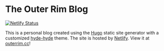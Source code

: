 # The Outer Rim Blog

[![Netlify Status](https://api.netlify.com/api/v1/badges/36cbc15e-190b-41ab-970e-bbcf16e886c9/deploy-status)](https://app.netlify.com/sites/outerrim/deploys)

This is a personal blog created using the [Hugo](https://gohugo.io/) static site generator with a customized [hyde-hyde](https://themes.gohugo.io/hyde-hyde/) theme. The site is hosted by [Netlify](https://netlify.com/). View it at [outerrim.cc](https://www.outerrim.cc/)!

